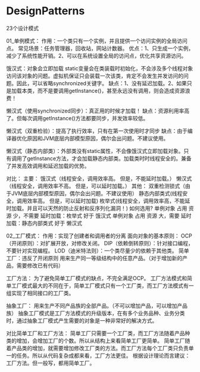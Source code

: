 # DesignPatterns
23个设计模式

01_单例模式：
  作用：一个类只有一个实例，并且提供一个访问实例的全局访问点。
  常见场景：任务管理器，回收站，网站计数器。
  优点：1、只生成一个实例，减少了系统性能开销。2、可以在系统设置全局的访问点，优化共享资源访问。
  
  饿汉式：对象会立即加载
    static变量会在类装载时初始化，不会涉及多个线程对象访问该对象的问题。虚拟机保证只会装载一次该类，肯定不会发生并发访问的问题。因此，可以省略synchronized关键字。
    缺点：1、没有延迟加载。2、如果只是加载本类，而不是要调用getInstance()，甚至永远没有调用，则会造成资源浪费！
    
  懒汉式（使用synchronized同步）：真正用的时候才加载！
    缺点：资源利用率高了。但每次调用getInstance()方法都要同步，并发效率较低。
    
  懒汉式（双重检验）：提高了执行效率，只有在第一次使用时才同步
    缺点：由于编译器优化原因和JVM底层内部模型原因，偶尔会出问题。不建议使用。
    
  懒汉式（静态内部类）：外部类没有static属性，不会像饿汉式立即加载对象。只有调用了getInstance方法，才会加载静态内部类。加载类时时线程安全的。兼备了并发高效调用和延迟加载的优势。
  
  对比：
    主要：
      饿汉式（线程安全，调用效率高。 但是，不能延时加载。）
      懒汉式（线程安全，调用效率不高。 但是，可以延时加载。）
    其他：
      双重检测锁式（由于JVM底层内部模型原因，偶尔会出问题。不建议使用）
      静态内部类式(线程安全，调用效率高。 但是，可以延时加载)
      枚举式(线程安全，调用效率高，不能延时加载。并且可以天然的防止反射和反序列化漏洞！)
    如何选用?
      单例对象 占用 资源 少，不需要 延时加载：枚举式 好于 饿汉式
      单例对象 占用 资源 大，需要 延时加载：静态内部类式 好于 懒汉式

02_工厂模式：
  作用：实现了创建者和调用者的分离
  面向对象的基本原则：
    OCP（开闭原则）：对扩展开放，对修改关闭。
    DIP（依赖倒转原则）：针对接口编程，不要针对实现编程。
    LOD（迪米特法则）：一个类尽量少的依赖于其他类。
  简单工厂：违反了开闭原则
    用来生产同一等级结构中的任意产品。（对于增加新的产品，需要修改已有代码）

  工厂方法：
    为了避免简单工厂模式的缺点，不完全满足OCP。
    工厂方法模式和简单工厂模式最大的不同在于，简单工厂模式只有一个工厂类，而工厂方法模式有一组实现了相同接口的工厂类。

  抽象工厂：
    用来生产不同产品族的全部产品。（不可以增加产品，可以增加产品族）
    抽象工厂模式是工厂方法模式的升级版本，在有多个业务品种、业务分类时，通过抽象工厂模式产生需要的对象是一种非常好的解决方式。

  对比简单工厂和工厂方法：
    简单工厂只需要一个工厂类，而工厂方法随着产品种类的增加，会增加工厂的个数。所以从结构上来看简单工厂更简单。
    简单工厂随着产品类的增加，就需要增加修改工厂类的方法。而工厂方法每个工厂类只负责单一的任务。所以从代码复杂成都来看，工厂方法更佳。
    根据设计理论而言建议：工厂方法。但一般写，都用简单工厂。
